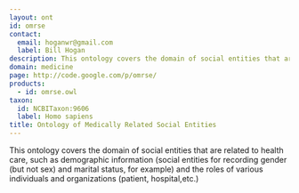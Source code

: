 ```yaml
---
layout: ont
id: omrse
contact: 
  email: hoganwr@gmail.com
  label: Bill Hogan
description: This ontology covers the domain of social entities that are related to health care, such as demographic information (social entities for recording gender (but not sex) and marital status, for example) and the roles of various individuals and organizations (patient, hospital,etc.)
domain: medicine
page: http://code.google.com/p/omrse/
products: 
  - id: omrse.owl
taxon: 
  id: NCBITaxon:9606
  label: Homo sapiens
title: Ontology of Medically Related Social Entities
---
```


This ontology covers the domain of social entities that are related to health care, such as demographic information (social entities for recording gender (but not sex) and marital status, for example) and the roles of various individuals and organizations (patient, hospital,etc.)